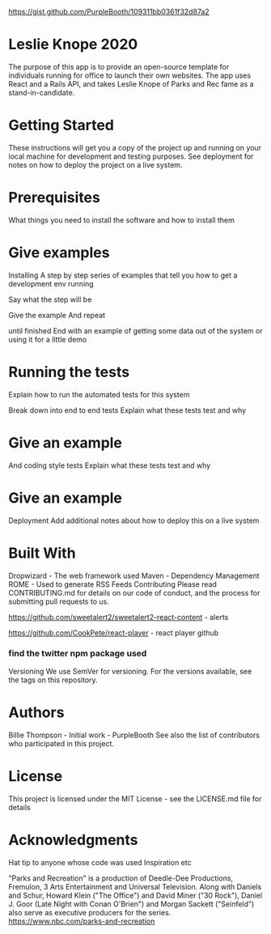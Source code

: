 https://gist.github.com/PurpleBooth/109311bb0361f32d87a2

# Leslie Knope 2020

 The purpose of this app is to provide an open-source template for individuals running for office to launch their own websites. The app uses React and a Rails API, and takes Leslie Knope of Parks and Rec fame as a stand-in-candidate. 


# Getting Started
 These instructions will get you a copy of the project up and running on your local machine for development and testing purposes. See deployment for notes on how to deploy the project on a live system.

# Prerequisites
What things you need to install the software and how to install them

# Give examples
Installing
A step by step series of examples that tell you how to get a development env running

Say what the step will be

Give the example
And repeat

until finished
End with an example of getting some data out of the system or using it for a little demo

# Running the tests
Explain how to run the automated tests for this system

Break down into end to end tests
Explain what these tests test and why

# Give an example
And coding style tests
Explain what these tests test and why

# Give an example
Deployment
Add additional notes about how to deploy this on a live system

# Built With

Dropwizard - The web framework used
Maven - Dependency Management
ROME - Used to generate RSS Feeds
Contributing
Please read CONTRIBUTING.md for details on our code of conduct, and the process for submitting pull requests to us.

https://github.com/sweetalert2/sweetalert2-react-content  - alerts 

https://github.com/CookPete/react-player - react player github

### find the twitter npm package used 

Versioning
We use SemVer for versioning. For the versions available, see the tags on this repository.

# Authors
Billie Thompson - Initial work - PurpleBooth
See also the list of contributors who participated in this project.

# License
This project is licensed under the MIT License - see the LICENSE.md file for details

# Acknowledgments
Hat tip to anyone whose code was used
Inspiration
etc


"Parks and Recreation" is a production of Deedle-Dee Productions, Fremulon, 3 Arts Entertainment and Universal Television. Along with Daniels and Schur, Howard Klein ("The Office") and David Miner ("30 Rock"), Daniel J. Goor (Late Night with Conan O'Brien") and Morgan Sackett ("Seinfeld") also serve as executive producers for the series. https://www.nbc.com/parks-and-recreation

